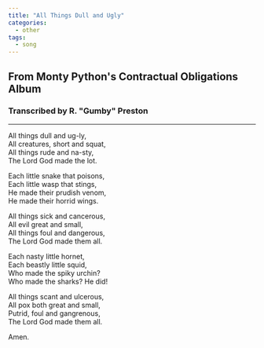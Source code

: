 ```yaml
---
title: "All Things Dull and Ugly"
categories:
  - other
tags:
  - song
---
```


## From Monty Python's Contractual Obligations Album
### Transcribed by R. "Gumby" Preston

---

All things dull and ug-ly,\
All creatures, short and squat,\
All things rude and na-sty,\
The Lord God made the lot.
 
Each little snake that poisons,\
Each little wasp that stings,\
He made their prudish venom,\
He made their horrid wings.
 
All things sick and cancerous,\
All evil great and small,\
All things foul and dangerous,\
The Lord God made them all.
 
Each nasty little hornet,\
Each beastly little squid,\
Who made the spiky urchin?\
Who made the sharks? He did!
 
All things scant and ulcerous,\
All pox both great and small,\
Putrid, foul and gangrenous,\
The Lord God made them all.
 
Amen.